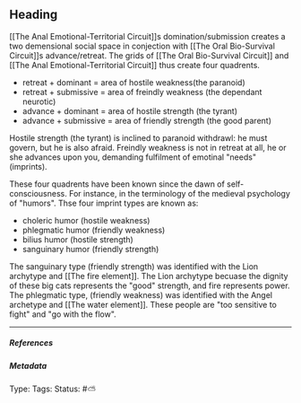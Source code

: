 ## Heading  # 

[[The Anal Emotional-Territorial Circuit]]s domination/submission creates a two demensional social space in conjection with [[The Oral Bio-Survival Circuit]]s advance/retreat. The grids of [[The Oral Bio-Survival Circuit]] and [[The Anal Emotional-Territorial Circuit]] thus create four quadrents.

- retreat + dominant = area of hostile weakness(the paranoid)
- retreat + submissive = area of freindly weakness (the dependant neurotic)
- advance + dominant = area of hostile strength (the tyrant)
- advance + submissive = area of friendly strength (the good parent)

Hostile strength (the tyrant) is inclined to paranoid withdrawl: he must govern, but he is also afraid. Freindly weakness is not in retreat at all, he or she advances upon you, demanding fulfilment of emotinal "needs" (imprints).

These four quadrents have been known since the dawn of self-consciousness. For instance, in the terminology of the medieval psychology of "humors". Thse four imprint types are known as:

- choleric humor (hostile weakness)
- phlegmatic humor (friendly weakness)
- bilius humor (hostile strength)
- sanguinary humor (friendly strength)

The sanguinary type (friendly strength) was identified with the Lion archytype and [[The fire element]]. The Lion archytype becuase the dignity of these big cats represents the "good" strength, and fire represents power. The phlegmatic type, (friendly weakness) was identified with the Angel archetype and [[The water element]]. These people are "too sensitive to fight" and "go with the flow".

___

##### References



##### Metadata

Type: 
Tags:
Status: #⛅️ 